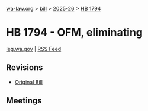 [wa-law.org](/) > [bill](/bill/) > [2025-26](/bill/2025-26/) > [HB 1794](/bill/2025-26/hb/1794/)

# HB 1794 - OFM, eliminating
[leg.wa.gov](https://app.leg.wa.gov/billsummary?BillNumber=1794&Year=2025&Initiative=false) | [RSS Feed](./rss.xml)

## Revisions
* [Original Bill](1/)

## Meetings